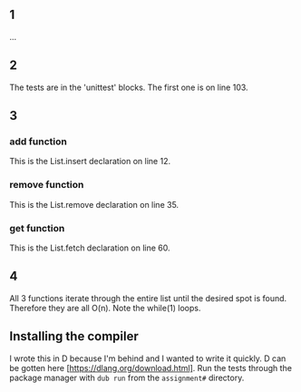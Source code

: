 ## 1
...

## 2 
The tests are in the 'unittest' blocks. The first one is on line 103.

## 3

### add function
This is the List.insert declaration on line 12.


### remove function
This is the List.remove declaration on line 35.


### get function
This is the List.fetch declaration on line 60.

## 4
All 3 functions iterate through the entire list until the desired spot is found. Therefore they are all O(n).
Note the while(1) loops.


## Installing the compiler
I wrote this in D because I'm behind and I wanted to write it quickly.
D can be gotten here [https://dlang.org/download.html].
Run the tests through the package manager with `dub run` from the `assignment#` directory.